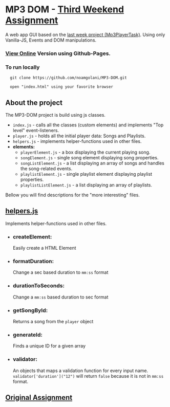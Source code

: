 # MP3 DOM - [Third Weekend Assignment](./original_task.md)

A web app GUI based on the [last week project (Mp3PlayerTask)](https://github.com/noamgolani/Mp3PlayerTask). Using only Vanilla-JS, Events and DOM manipulations.

### [View Online](https://noamgolani.github.io/MP3-DOM/index.html) Version using Github-Pages.

### To run locally

      git clone https://github.com/noamgolani/MP3-DOM.git

      open "index.html" using your favorite browser

## About the project

The MP3-DOM project is build using js classes.

-  `index.js` - calls all the classes (custom elements) and implements "Top level" event-listeners.
-  `player.js` - holds all the initial player data: Songs and Playlists.
-  `helpers.js` - implements helper-functions used in other files.
-  **elements:**
   -  `playerElement.js` - a box displaying the current playing song.
   -  `songElement.js` - single song element displaying song properties.
   -  `songListElement.js` - a list displaying an array of songs and handles the song-related events.
   -  `playlistElement.js` - single playlist element displaying playlist properties.
   -  `playlistListElement.js` - a list displaying an array of playlists.

Bellow you will find descriptions for the "more interesting" files.

## [helpers.js](./helpers.js)

Implements helper-functions used in other files.

-  ### createElement:
   Easily create a HTML Element
-  ### formatDuration:
   Change a sec based duration to `mm:ss` format
-  ### durationToSeconds:
   Change a `mm:ss` based duration to sec format
-  ### getSongById:
   Returns a song from the `player` object
-  ### generateId:
   Finds a unique ID for a given array
-  ### validator:
   An objects that maps a validation function for every input name. `validator['duration']("12")` will return `false` because it is not in `mm:ss` format.

## [Original Assignment](./original_task.md)
